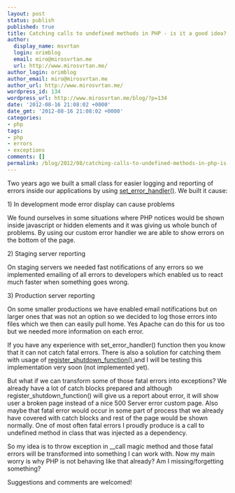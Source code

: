```yaml
---
layout: post
status: publish
published: true
title: Catching calls to undefined methods in PHP - is it a good idea?
author:
  display_name: msvrtan
  login: orimblog
  email: miro@mirosvrtan.me
  url: http://www.mirosvrtan.me/
author_login: orimblog
author_email: miro@mirosvrtan.me
author_url: http://www.mirosvrtan.me/
wordpress_id: 134
wordpress_url: http://www.mirosvrtan.me/blog/?p=134
date: '2012-08-16 21:08:02 +0000'
date_gmt: '2012-08-16 21:08:02 +0000'
categories:
- php
tags:
- php
- errors
- exceptions
comments: []
permalink: /blog/2012/08/catching-calls-to-undefined-methods-in-php-is-it-a-good-idea/
---
```

<p>Two years ago we built a small class for easier logging and reporting of errors inside our applications by using <a href="http://php.net/manual/en/function.set-error-handler.php" target="_blank">set_error_handler()</a>. We built it cause:</p>
<p>1) In development mode error display can cause problems</p>
<p>We found ourselves in some situations where PHP notices would be shown inside javascript or hidden elements and it was giving us whole bunch of problems. By using our custom error handler we are able to show errors on the bottom of the page.</p>
<p>2) Staging server reporting</p>
<p>On staging servers we needed fast notifications of any errors so we implemented emailing of all errors to developers which enabled us to react much faster when something goes wrong. </p>
<p>3) Production server reporting</p>
<p>On some smaller productions we have enabled email notifications but on larger ones that was not an option so we decided to log those errors into files which we then can easily pull home. Yes Apache can do this for us too but we needed more information on each error.</p>
<p>If you have any experience with set_error_handler() function then you know that it can not catch fatal errors. There is also a solution for catching them with usage of <a href="php.net/manual/en/function.register-shutdown-function.php" target="_blank"> register_shutdown_function() </a> and I will be testing this implementation very soon (not implemented yet). </p>
<p>But what if we can transform some of those fatal errors into exceptions? We already have a lot of catch blocks prepared and although register_shutdown_function() will give us a report about error, it will show user a broken page instead of a nice 500 Server error custom page. Also maybe that fatal error would occur in some part of process that we already have covered with catch blocks and rest of the page would be shown normally. One of most often fatal errors I proudly produce is a call to undefined method in class that was injected as a dependency. </p>
<p>So my idea is to throw exception in __call magic method and those fatal errors will be transformed into something I can work with. Now my main worry is why PHP is not behaving like that already? Am I missing/forgetting something? </p>
<p>Suggestions and comments are welcomed!</p>
